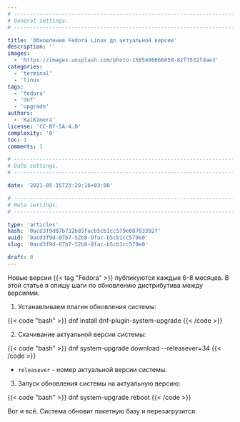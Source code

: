 ```yaml
---
# -------------------------------------------------------------------------------------------------------------------- #
# General settings.
# -------------------------------------------------------------------------------------------------------------------- #

title: 'Обновление Fedora Linux до актуальной версии'
description: ''
images:
  - 'https://images.unsplash.com/photo-1585406666850-82f7532fdae3'
categories:
  - 'terminal'
  - 'linux'
tags:
  - 'fedora'
  - 'dnf'
  - 'upgrade'
authors:
  - 'KaiKimera'
license: 'CC-BY-SA-4.0'
complexity: '0'
toc: 1
comments: 1

# -------------------------------------------------------------------------------------------------------------------- #
# Date settings.
# -------------------------------------------------------------------------------------------------------------------- #

date: '2021-05-15T23:29:16+03:00'

# -------------------------------------------------------------------------------------------------------------------- #
# Meta settings.
# -------------------------------------------------------------------------------------------------------------------- #

type: 'articles'
hash: '0acd3f9d07b732b85facb5cb1cc579e08703392f'
uuid: '0acd3f9d-07b7-52b8-9fac-b5cb1cc579e0'
slug: '0acd3f9d-07b7-52b8-9fac-b5cb1cc579e0'

draft: 0
---
```


Новые версии {{< tag "Fedora" >}} публикуются каждые 6-8 месяцев. В этой статье я опишу шаги по обновлению дистрибутива между версиями.

<!--more-->

1. Устанавливаем плагин обновления системы:

{{< code "bash" >}}
dnf install dnf-plugin-system-upgrade
{{< /code >}}

2. Скачивание актуальной версии системы:

{{< code "bash" >}}
dnf system-upgrade download --releasever=34
{{< /code >}}

- `releasever` - номер актуальной версии системы.

3. Запуск обновления системы на актуальную версию:

{{< code "bash" >}}
dnf system-upgrade reboot
{{< /code >}}

Вот и всё. Система обновит пакетную базу и перезагрузится.
